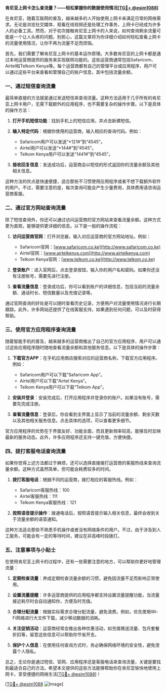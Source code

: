 **肯尼亚上网卡怎么查流量？——轻松掌握你的数据使用情况[[TG💪+ @esim1088](https://t.me/s/esim1088)]**

在肯尼亚，随着互联网的普及，越来越多的人开始使用上网卡来满足日常的网络需求。无论是浏览社交媒体、观看在线视频还是处理工作事务，上网卡已经成为许多人的必备工具。然而，对于初次接触肯尼亚上网卡的人来说，如何查询剩余流量可能是一个让人头疼的问题。别担心，这篇文章将为你详细介绍如何轻松查看上网卡的流量使用情况，让你不再为流量不足而烦恼。

首先，我们需要了解肯尼亚上网卡的基本运作原理。大多数肯尼亚的上网卡都是通过本地运营商提供的服务来实现联网功能的。这些运营商通常包括Safaricom、Airtel和Telkom Kenya等。每个运营商都有自己的管理平台或应用程序，用户可以通过这些平台来查看和管理自己的账户信息，其中包括流量余额。

### **一、通过短信查询流量**

最简单直接的方法就是通过发送短信来查询流量。这种方法适用于几乎所有的肯尼亚上网卡用户，无需下载额外的应用程序，也不需要复杂的操作步骤。以下是具体的操作方法：

1. **打开手机短信功能**：找到手机上的短信应用，并点击新建短信。
   
2. **输入特定代码**：根据你使用的运营商，输入相应的查询代码。例如：
   - Safaricom用户可以发送“*121#”到“4545”。
   - Airtel用户可以发送“*144#”到“4545”。
   - Telkom Kenya用户可以发送“*144*1#”到“4545”。

3. **接收回复信息**：发送成功后，运营商会以短信的形式返回你的流量余额及其他相关信息。

这种方法的优点是快速便捷，适合那些不习惯使用应用程序或者不想下载额外软件的用户。不过，需要注意的是，每次查询可能会产生少量费用，具体费用请咨询运营商客服。

### **二、通过官方网站查询流量**

除了短信查询外，你还可以通过访问运营商的官方网站来查看流量余额。这种方式更为直观，能够提供更详细的信息。以下是一般的操作流程：

1. **访问运营商官网**：打开浏览器，输入对应运营商的官方网站地址。例如：
   - Safaricom官网：[www.safaricom.co.ke](http://www.safaricom.co.ke)
   - Airtel官网：[www.airtelkenya.com](http://www.airtelkenya.com)
   - Telkom Kenya官网：[www.telkom.co.ke](http://www.telkom.co.ke)

2. **登录账户**：进入官网后，点击登录按钮，输入你的用户名和密码。如果你还没有注册账号，需要先进行注册。

3. **查看流量信息**：登录成功后，你可以看到账户的详细信息，包括当前的流量余额、通话时长、短信数量以及充值记录等。

通过官网查询的好处是可以随时查看历史记录，方便用户对流量使用情况进行长期跟踪。此外，许多网站还提供了在线客服支持，如果遇到任何问题，可以及时获得帮助。

### **三、使用官方应用程序查询流量**

随着智能手机的普及，越来越多的运营商推出了自己的官方应用程序，用户可以通过这些应用程序随时随地查看流量余额和其他服务信息。以下是具体的操作步骤：

1. **下载官方APP**：在手机应用商店搜索对应的运营商名称，下载官方应用程序。例如：
   - Safaricom用户可以下载“Safaricom App”。
   - Airtel用户可以下载“Airtel Kenya”。
   - Telkom Kenya用户可以下载“Telkom App”。

2. **安装并登录**：安装完成后，打开应用程序并登录你的账户。如果没有账号，需要先完成注册。

3. **查看流量信息**：登录后，你会看到主界面上显示了当前的流量余额、剩余天数以及其他相关服务信息。点击具体的选项，可以查看更多细节。

官方应用程序的优势在于界面友好、功能全面，而且更新频率较高，能够及时反映最新的服务动态。此外，许多应用程序还支持一键充值，方便快捷。

### **四、拨打客服电话查询流量**

如果你觉得上述方法都过于麻烦，还可以选择直接拨打运营商的客服热线来查询流量余额。这种方式虽然简单，但可能会耗费较多的时间。

1. **拨打客服电话**：根据不同的运营商，拨打相应的客服热线。例如：
   - Safaricom客服热线：100
   - Airtel客服热线：111
   - Telkom Kenya客服热线：121

2. **按照语音提示操作**：拨通电话后，按照语音提示输入相关信息，最终会收到关于流量余额的语音通知。

这种方法适合那些不熟悉手机操作或者没有网络条件的用户。不过，由于涉及到人工服务，可能会有一定的等待时间，建议在非高峰时段拨打。

### **五、注意事项与小贴士**

在使用肯尼亚上网卡的过程中，还有一些需要注意的地方，可以帮助你更好地管理流量：

1. **定期检查流量**：养成定期检查流量余额的习惯，避免因流量不足而影响正常使用。

2. **设置流量提醒**：许多运营商提供的应用程序都支持设置流量提醒功能，当流量接近耗尽时会自动通知你，方便及时充值。

3. **合理分配流量**：根据实际需求合理分配流量，避免浪费。例如，优先使用Wi-Fi网络进行大文件下载，减少移动数据的消耗。

4. **关注促销活动**：运营商经常会推出各种优惠活动，如充值赠送流量、包月套餐折扣等，留意这些信息可以帮助你节省开支。

5. **保护个人信息**：在使用任何查询方式时，务必确保网络环境的安全性，避免泄露个人隐私。

总之，无论你是通过短信、官网、应用程序还是客服电话来查询流量，关键是要找到最适合自己的方法。希望本文提供的这些方法能够帮助你在肯尼亚愉快地使用上网卡，享受便捷的网络生活[[TG💪+ @esim1088](https://t.me/s/esim1088)]！

[[TG💪+ @esim1088](https://t.me/s/esim1088) ![Image](https://i.postimg.cc/4NQfJmqS/Snipaste-2025-05-13-00-14-12.png)]